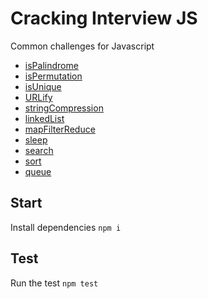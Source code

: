 # Cracking Interview JS

Common challenges for Javascript

- [isPalindrome](https://github.com/mtorre4580/cracking-interview-js/tree/main/isPalindrome)
- [isPermutation](https://github.com/mtorre4580/cracking-interview-js/tree/main/isPermutation)
- [isUnique](https://github.com/mtorre4580/cracking-interview-js/tree/main/isUnique)
- [URLify](https://github.com/mtorre4580/cracking-interview-js/tree/main/urlify)
- [stringCompression](https://github.com/mtorre4580/cracking-interview-js/tree/main/stringCompression)
- [linkedList](https://github.com/mtorre4580/cracking-interview-js/tree/main/linkedList)
- [mapFilterReduce](https://github.com/mtorre4580/cracking-interview-js/tree/main/mapFilterReduce)
- [sleep](https://github.com/mtorre4580/cracking-interview-js/tree/main/sleep)
- [search](https://github.com/mtorre4580/cracking-interview-js/tree/main/search)
- [sort](https://github.com/mtorre4580/cracking-interview-js/tree/main/sort)
- [queue](https://github.com/mtorre4580/cracking-interview-js/tree/main/queue)

## Start

Install dependencies `npm i`

## Test

Run the test `npm test`
